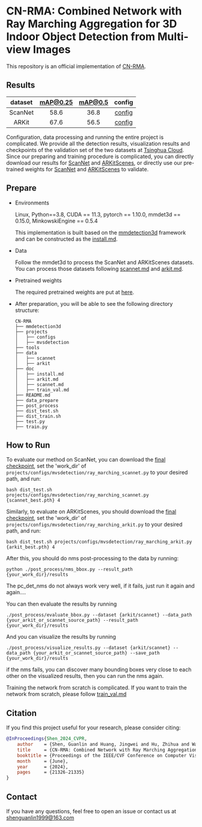 # CN-RMA: Combined Network with Ray Marching Aggregation for 3D Indoor Object Detection from Multi-view Images

This repository is an official implementation of [CN-RMA](https://arxiv.org/abs/2403.04198).

## Results

| dataset | mAP@0.25 | mAP@0.5 |                             config                             |
| :-----: | :------: | :-----: | :------------------------------------------------------------: |
| ScanNet |   58.6   |  36.8  | [config](./projects/configs/mvsdetection/ray_marching_scannet.py) |
|  ARKit  |   67.6   |  56.5  |  [config](./projects/configs/mvsdetection/ray_marching_arkit.py)  |

Configuration, data processing and running the entire project is complicated. We provide all the detection results, visualization results and checkpoints of the validation set of the two datasets at [Tsinghua Cloud](https://cloud.tsinghua.edu.cn/d/90bd36fe6f024ad58497/). Since our preparing and training procedure is complicated, you can directly download our results for  [ScanNet](https://cloud.tsinghua.edu.cn/f/c4cb78b7d935467c8855/?dl=1) and [ARKitScenes](https://cloud.tsinghua.edu.cn/f/4c77c67123ab46b58605/?dl=1), or directly use our pre-trained weights for [ScanNet](https://cloud.tsinghua.edu.cn/f/b518872d3f11483aa121/?dl=1) and [ARKitScenes](https://cloud.tsinghua.edu.cn/f/17df2aa67e50407bb555/?dl=1) to validate.

## Prepare

* Environments

  Linux, Python==3.8, CUDA == 11.3, pytorch == 1.10.0, mmdet3d == 0.15.0, MinkowskiEngine == 0.5.4

  This implementation is built based on the [mmdetection3d](https://github.com/open-mmlab/mmdetection3d) framework and can be constructed as the [install.md](./doc/install.md).
* Data

  Follow the mmdet3d to process the ScanNet and ARKitScenes datasets. You can process those datasets following [scannet.md](./doc/scannet.md) and [arkit.md](./doc/arkit.md).
* Pretrained weights

  The required pretrained weights are put at [here](https://cloud.tsinghua.edu.cn/d/0b3af9884b7841ae8398/).
* After preparation, you will be able to see the following directory structure:

  ```
  CN-RMA
  ├── mmdetection3d
  ├── projects
  │   ├── configs
  │   ├── mvsdetection
  ├── tools
  ├── data
  │   ├── scannet
  │   ├── arkit
  ├── doc
  │   ├── install.md
  │   ├── arkit.md
  │   ├── scannet.md
  │   ├── train_val.md
  ├── README.md
  ├── data_prepare
  ├── post_process
  ├── dist_test.sh
  ├── dist_train.sh
  ├── test.py
  ├── train.py
  ```

## How to Run

To evaluate our method on ScanNet, you can download the [final checkpoint](https://cloud.tsinghua.edu.cn/f/b518872d3f11483aa121/?dl=1), set the 'work_dir' of `projects/configs/mvsdetection/ray_marching_scannet.py` to your desired path, and run:

```shell
bash dist_test.sh projects/configs/mvsdetection/ray_marching_scannet.py {scannet_best.pth} 4
```

Similarly, to evaluate on ARKitScenes, you should download the [final checkpoint](https://cloud.tsinghua.edu.cn/f/17df2aa67e50407bb555/?dl=1), set the 'work_dir' of `projects/configs/mvsdetection/ray_marching_arkit.py` to your desired path, and run:

```shell
bash dist_test.sh projects/configs/mvsdetection/ray_marching_arkit.py {arkit_best.pth} 4
```

After this, you should do nms post-processing to the data by running:

```shell
python ./post_process/nms_bbox.py --result_path {your_work_dir}/results
```

The pc_det_nms do not always work very well, if it fails, just run it again and again....

You can then evaluate the results by running

```shell
./post_process/evaluate_bbox.py --dataset {arkit/scannet} --data_path {your_arkit_or_scannet_source_path} --result_path {your_work_dir}/results
```

And you can visualize the results by running

```shell
./post_process/visualize_results.py --dataset {arkit/scannet} --data_path {your_arkit_or_scannet_source_path} --save_path {your_work_dir}/results
```

if the nms fails, you can discover many bounding boxes very close to each other on the visualized results, then you can run the nms again.

Training the network from scratch is complicated. If you want to train the network from scratch, please follow [train_val.md](./doc/train_val.md)

## Citation

If you find this project useful for your research, please consider citing:

```bibtex
@InProceedings{Shen_2024_CVPR,
    author    = {Shen, Guanlin and Huang, Jingwei and Hu, Zhihua and Wang, Bin},
    title     = {CN-RMA: Combined Network with Ray Marching Aggregation for 3D Indoor Object Detection from Multi-view Images},
    booktitle = {Proceedings of the IEEE/CVF Conference on Computer Vision and Pattern Recognition (CVPR)},
    month     = {June},
    year      = {2024},
    pages     = {21326-21335}
}
```

## Contact

If you have any questions, feel free to open an issue or contact us at shenguanlin1999@163.com
